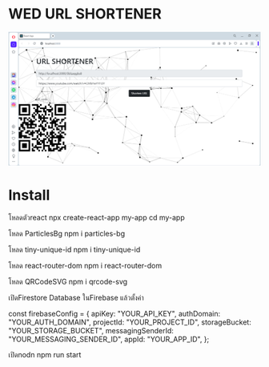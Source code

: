 # WED URL SHORTENER

![App ScreenShot](https://raw.githubusercontent.com/leavemealone086/url-shortene/main/Capture.PNG)

# Install

โหลดตัวreact
npx create-react-app my-app
cd my-app

โหลด ParticlesBg
npm i particles-bg

โหลด tiny-unique-id
npm i tiny-unique-id

โหลด react-router-dom
npm i react-router-dom

โหลด QRCodeSVG
npm i qrcode-svg

เปิดFirestore Database ในFirebase แล้วตั้งค่า

const firebaseConfig = {
    apiKey: "YOUR_API_KEY",
    authDomain: "YOUR_AUTH_DOMAIN",
    projectId: "YOUR_PROJECT_ID",
    storageBucket: "YOUR_STORAGE_BUCKET",
    messagingSenderId: "YOUR_MESSAGING_SENDER_ID",
    appId: "YOUR_APP_ID",
  };


เปิดnodn
npm run start 


